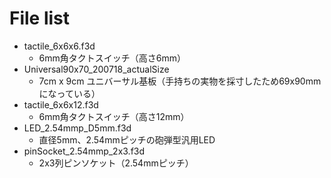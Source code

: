 # File list
 - tactile_6x6x6.f3d
   - 6mm角タクトスイッチ（高さ6mm）
 - Universal90x70_200718_actualSize
   - 7cm x 9cm ユニバーサル基板（手持ちの実物を採寸したため69x90mmになっている）
 - tactile_6x6x12.f3d
   - 6mm角タクトスイッチ（高さ12mm）
 - LED_2.54mmp_D5mm.f3d
   - 直径5mm、2.54mmピッチの砲弾型汎用LED
 - pinSocket_2.54mmp_2x3.f3d
   - 2x3列ピンソケット（2.54mmピッチ）



